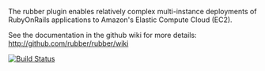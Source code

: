 The rubber plugin enables relatively complex multi-instance deployments of
RubyOnRails applications to Amazon's Elastic Compute Cloud (EC2).

See the documentation in the github wiki for more details:
http://github.com/rubber/rubber/wiki

[![Build Status](https://secure.travis-ci.org/rubber/rubber.png)](http://travis-ci.org/rubber/rubber)
